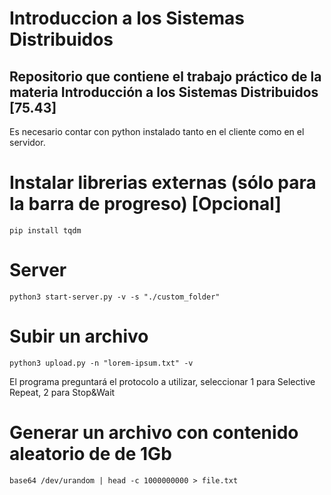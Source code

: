 # Introduccion a los Sistemas Distribuidos
## Repositorio que contiene el trabajo práctico de la materia Introducción a los Sistemas Distribuidos [75.43]
 Es necesario contar con python instalado tanto en el cliente como en el servidor.

# Instalar librerias externas (sólo para la barra de progreso) [Opcional]
    pip install tqdm

# Server
    python3 start-server.py -v -s "./custom_folder"

# Subir un archivo
    python3 upload.py -n "lorem-ipsum.txt" -v

El programa preguntará el protocolo a utilizar, seleccionar 1 para Selective Repeat, 2 para Stop&Wait

# Generar un archivo con contenido aleatorio de de 1Gb 
    base64 /dev/urandom | head -c 1000000000 > file.txt



